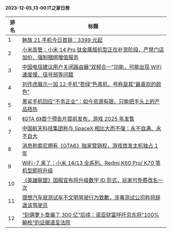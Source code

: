 #### 2023-12-05_13-00  IT之家日榜

| 排名 | 标题|
| --- | ---|
| 1 | [魅族 21 手机今日首销：3399 元起](https://www.ithome.com/0/737/005.htm) |
| 2 | [小米高管：小米 14 Pro 钛金属版机型正在补货阶段，严禁门店加价、强制捆绑增值服务](https://www.ithome.com/0/736/963.htm) |
| 3 | [中国电信建议用户关闭路由器“双频合一”功能，可能出现 WiFi 速度慢、信号弱等问题](https://www.ithome.com/0/736/881.htm) |
| 4 | [刘作虎展示一加 12 手机“苍绿”色真机，号称是其“最喜欢的颜色”](https://www.ithome.com/0/736/964.htm) |
| 5 | [黑鲨手机回应“不务正业”：如今资源有限，只能把手头上的产品捂热](https://www.ithome.com/0/736/984.htm) |
| 6 | [《GTA 6》首个预告片提前发布，游戏 2025 年发售](https://www.ithome.com/0/737/010.htm) |
| 7 | [中国航天科技集团称与 SpaceX 相比大而不强：永不自满、永不自大](https://www.ithome.com/0/736/998.htm) |
| 8 | [消息称索尼拥有《GTA6》独家营销权，游戏首发主机独占 1 年](https://www.ithome.com/0/736/950.htm) |
| 9 | [WiFi-7 来了：小米 14/13 全系列、Redmi K60 Pro/ K70 等机型即将升级](https://www.ithome.com/0/737/048.htm) |
| 10 | [《英雄联盟》国服宣布将升级数字 ID 形式，玩家可免费改名一次](https://www.ithome.com/0/736/919.htm) |
| 11 | [理想汽车就测试车不文明驾驶行为致歉，涉事测试公司称将辞退该驾驶员](https://www.ithome.com/0/736/846.htm) |
| 12 | [“刻俩萝卜章骗了 300 亿”后续：诺亚财富呼吁京东将“100% 躺枪”的证据递呈法院](https://www.ithome.com/0/736/978.htm) |

